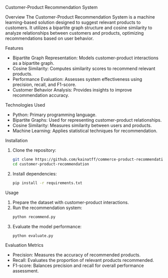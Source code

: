 Customer-Product Recommendation System

Overview
The Customer-Product Recommendation System is a machine learning-based solution designed to suggest relevant products to customers. It utilizes a bipartite graph structure and cosine similarity to analyze relationships between customers and products, optimizing recommendations based on user behavior.

 Features
- Bipartite Graph Representation: Models customer-product interactions as a bipartite graph.
- Cosine Similarity: Computes similarity scores to recommend relevant products.
- Performance Evaluation: Assesses system effectiveness using precision, recall, and F1-score.
- Customer Behavior Analysis: Provides insights to improve recommendation accuracy.

 Technologies Used
- Python: Primary programming language.
- Bipartite Graphs: Used for representing customer-product relationships.
- Cosine Similarity: Measures similarity between users and products.
- Machine Learning: Applies statistical techniques for recommendation.

 Installation
1. Clone the repository:
   ```sh
   git clone https://github.com/kainatff/commerce-product-recommendation-system.git
   cd customer-product-recommendation
   ```
2. Install dependencies:
   ```sh
   pip install -r requirements.txt
   ```

 Usage
1. Prepare the dataset with customer-product interactions.
2. Run the recommendation system:
   ```sh
   python recommend.py
   ```
3. Evaluate the model performance:
   ```sh
   python evaluate.py
   ```

 Evaluation Metrics
- Precision: Measures the accuracy of recommended products.
- Recall: Evaluates the proportion of relevant products recommended.
- F1-score: Balances precision and recall for overall performance assessment.


